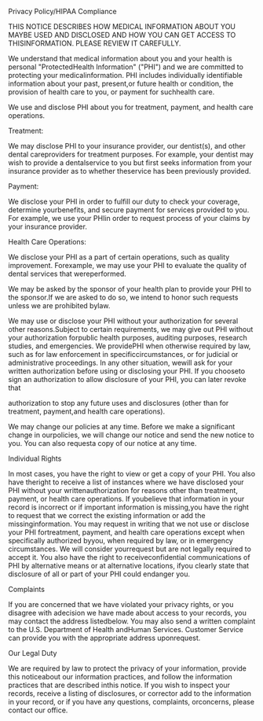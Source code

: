 Privacy Policy/HIPAA Compliance



THIS NOTICE DESCRIBES HOW MEDICAL INFORMATION ABOUT YOU MAYBE USED AND DISCLOSED AND HOW YOU CAN GET ACCESS TO THISINFORMATION. PLEASE REVIEW IT CAREFULLY.

We understand that medical information about you and your health is personal "ProtectedHealth Information" ("PHI") and we are committed to protecting your medicalinformation. PHI includes individually identifiable information about your past, present,or future health or condition, the provision of health care to you, or payment for suchhealth care.

We use and disclose PHI about you for treatment, payment, and health care operations.

Treatment:



We may disclose PHI to your insurance provider, our dentist(s), and other dental careproviders for treatment purposes. For example, your dentist may wish to provide a dentalservice to you but first seeks information from your insurance provider as to whether theservice has been previously provided.

Payment:



We disclose your PHI in order to fulfill our duty to check your coverage, determine yourbenefits, and secure payment for services provided to you. For example, we use your PHIin order to request process of your claims by your insurance provider.

Health Care Operations:



We disclose your PHI as a part of certain operations, such as quality improvement. Forexample, we may use your PHI to evaluate the quality of dental services that wereperformed.

We may be asked by the sponsor of your health plan to provide your PHI to the sponsor.If we are asked to do so, we intend to honor such requests unless we are prohibited bylaw.

We may use or disclose your PHI without your authorization for several other reasons.Subject to certain requirements, we may give out PHI without your authorization forpublic health purposes, auditing purposes, research studies, and emergencies. We providePHI when otherwise required by law, such as for law enforcement in specificcircumstances, or for judicial or administrative proceedings. In any other situation, wewill ask for your written authorization before using or disclosing your PHI. If you chooseto sign an authorization to allow disclosure of your PHI, you can later revoke that

authorization to stop any future uses and disclosures (other than for treatment, payment,and health care operations).

We may change our policies at any time. Before we make a significant change in ourpolicies, we will change our notice and send the new notice to you. You can also requesta copy of our notice at any time.

Individual Rights



In most cases, you have the right to view or get a copy of your PHI. You also have theright to receive a list of instances where we have disclosed your PHI without your writtenauthorization for reasons other than treatment, payment, or health care operations. If youbelieve that information in your record is incorrect or if important information is missing,you have the right to request that we correct the existing information or add the missinginformation. You may request in writing that we not use or disclose your PHI fortreatment, payment, and health care operations except when specifically authorized byyou, when required by law, or in emergency circumstances. We will consider yourrequest but are not legally required to accept it. You also have the right to receiveconfidential communications of PHI by alternative means or at alternative locations, ifyou clearly state that disclosure of all or part of your PHI could endanger you.

Complaints



If you are concerned that we have violated your privacy rights, or you disagree with adecision we have made about access to your records, you may contact the address listedbelow. You may also send a written complaint to the U.S. Department of Health andHuman Services. Customer Service can provide you with the appropriate address uponrequest.

Our Legal Duty



We are required by law to protect the privacy of your information, provide this noticeabout our information practices, and follow the information practices that are described inthis notice. If you wish to inspect your records, receive a listing of disclosures, or corrector add to the information in your record, or if you have any questions, complaints, orconcerns, please contact our office.